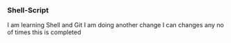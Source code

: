 ### Shell-Script
I am learning Shell and Git
I am doing another change
I can changes any no of times
this is completed